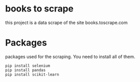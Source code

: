# books to scrape
this project is a data scrape of the site books.toscrape.com

# Packages

packages used for the scraping. You need to install all of them.
```
pip install selenium
pip install pandas
pip install scikit-learn
```
